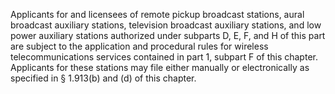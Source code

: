 Applicants for and licensees of remote pickup broadcast stations, aural broadcast auxiliary stations, television broadcast auxiliary stations, and low power auxiliary stations authorized under subparts D, E, F, and H of this part are subject to the application and procedural rules for wireless telecommunications services contained in part 1, subpart F of this chapter. Applicants for these stations may file either manually or electronically as specified in § 1.913(b) and (d) of this chapter.

